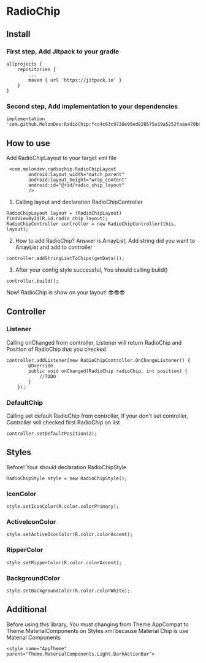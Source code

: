 # RadioChip
## Install
### First step, Add Jitpack to your gradle
```
allprojects {
	repositories {
		...
		maven { url 'https://jitpack.io' }
	}
}
```
### Second step, Add implementation to your dependencies
```
implementation 'com.github.MelonDev:RadioChip:fcc4c63c9738e95ed820575a19a5252faaa470b6'
```

## How to use
Add RadioChipLayout to your target xml file
```
 <com.melondev.radiochip.RadioChipLayout
      	android:layout_width="match_parent"
      	android:layout_height="wrap_content"
      	android:id="@+id/radio_chip_layout"
      	/>
```
1. Calling layout and declaration RadioChipController
```
RadioChipLayout layout = (RadioChipLayout) findViewById(R.id.radio_chip_layout);
RadioChipController controller = new RadioChipController(this, layout);
```
2. How to add RadioChip? Answer is ArrayList<String>, Add string did you want to ArrayList and add to controller
```
controller.addStringListToChips(getData());
```
3. After your config style successful, You should calling build() 
```
controller.build();
```
Now! RadioChip is show on your layout! 😎😎😎
## Controller
### Listener
Calling onChanged from controller, Listener will return RadioChip and Position of RadioChip that you checked 
```
controller.addListener(new RadioChipController.OnChangeListener() {
       	@Override
       	public void onChanged(RadioChip radioChip, int position) {
       	    //TODO
       	}
    });
```
 ### DefaultChip
Calling set default RadioChip from controller, If your don't set controller, Controller will checked first RadioChip on list
```
controller.setDefaultPosition(2);
```
## Styles
Before! Your should declaration RadioChipStyle
```
RadioChipStyle style = new RadioChipStyle();
```
### IconColor
```
style.setIconColor(R.color.colorPrimary);
```
### ActiveIconColor
```
style.setActiveIconColor(R.color.colorAccent);
```
### RipperColor
```
style.setRipperColor(R.color.colorAccent);
```
### BackgroundColor
```
style.setBackgroundColor(R.color.colorWhite);
```
## Additional
Before using this library, You must changing from Theme.AppCompat to Theme.MaterialComponents on Styles.xml because Material Chip is use Material Components
```
<style name="AppTheme" parent="Theme.MaterialComponents.Light.DarkActionBar">
```
